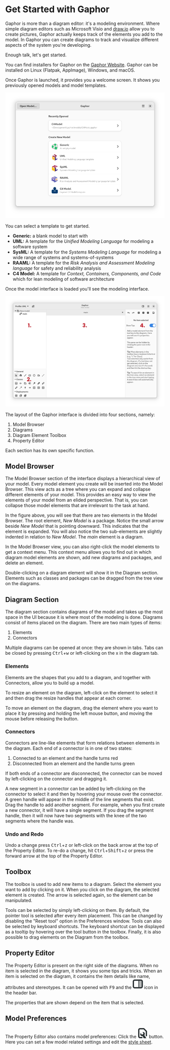 # Get Started with Gaphor

Gaphor is more than a diagram editor: it's a modeling environment.
Where simple diagram editors such as Microsoft Visio and [draw.io](https://draw.io)
allow you to create pictures, Gaphor actually keeps track of the elements you add
to the model. In Gaphor you can create diagrams to track and visualize different aspects
of the system you're developing.

Enough talk, let's get started.

You can find installers for Gaphor on the [Gaphor Website](https://gaphor.org/download). Gaphor can be installed on
Linux (Flatpak, AppImage), Windows, and macOS.

Once Gaphor is launched, it provides you a welcome screen. It shows you
previously opened models and model templates.

![welcome screen](images/getting-started-greeter.png)

You can select a template to get started.

- **Generic:** a blank model to start with
- **UML:** A template for the *Unified Modeling Language* for modeling a software system
- **SysML:** A template for the *Systems Modeling Language* for modeling a wide range of systems and systems-of-systems
- **RAAML:** A template for the *Risk Analysis and Assessment Modeling language* for safety and reliability analysis
- **C4 Model:** A template for *Context, Containers, Components, and Code* which for lean modeling of software architecture

Once the model interface is loaded you'll see the modeling interface.

![new model](images/getting-started-new-model.png)

The layout of the Gaphor interface is divided into four sections,
namely:

1. Model Browser
2. Diagrams
3. Diagram Element Toolbox
4. Property Editor

Each section has its own specific function.

## Model Browser

The Model Browser section of the interface displays a hierarchical view of
your model. Every model element you create will be inserted into the
Model Browser. This view acts as a tree where you can expand and
collapse different elements of your model. This provides an easy way to
view the elements of your model from an elided perspective. That is, you
can collapse those model elements that are irrelevant to the task at
hand.

In the figure above, you will see that there are two elements in
the Model Browser. The root element, _New Model_ is a package. Notice
the small arrow beside _New Model_ that is pointing downward. This
indicates that the element is expanded. You will also notice the two
sub-elements are slightly indented in relation to _New Model_.
The _main_ element is a diagram.

In the Model Browser view, you can also right-click the model elements to
get a context menu. This context menu allows you to find out in which
diagram model elements are shown, add new diagrams and packages, and
delete an element.

Double-clicking on a diagram element will show it in the Diagram
section. Elements such as classes and packages can be dragged from the
tree view on the diagrams.

## Diagram Section

The diagram section contains diagrams of the model and takes up the most space
in the UI because it is where most of the modeling is done. Diagrams consist of
items placed on the diagram. There are two main types of items:
1. Elements
2. Connectors

Multiple diagrams can be opened at once: they are shown in tabs. Tabs can be
closed by pressing <kbd>Ctrl</kbd>+<kbd>w</kbd> or left-clicking on the x in the
diagram tab.

### Elements

Elements are the shapes that you add to a diagram, and together with Connectors,
allow you to build up a model.

To resize an element on the diagram, left-click on the element to select it and
then drag the resize handles that appear at each corner.

To move an element on the diagram, drag the element where you want to place it
by pressing and holding the left mouse button, and moving the mouse before
releasing the button.

### Connectors

Connectors are line-like elements that form relations between elements in the
diagram. Each end of a connector is in one of two states:

1. Connected to an element and the handle turns red
2. Disconnected from an element and the handle turns green

If both ends of a connector are disconnected, the connector can be moved by
left-clicking on the connector and dragging it.

A new segment in a connector can be added by left-clicking on the connector to
select it and then by hovering your mouse over the connector. A green handle
will appear in the middle of the line segments that exist. Drag the handle to
add another segment. For example, when you first create a new connector, it will
have a single segment. If you drag the segment handle, then it will now have two
segments with the knee of the two segments where the handle was.

### Undo and Redo

Undo a change press <kbd>Ctrl</kbd>+<kbd>z</kbd> or left-click on the back arrow
at the top of the Property Editor. To re-do a change, hit
<kbd>Ctrl</kbd>+<kbd>Shift</kbd>+<kbd>z</kbd> or press the forward arrow at the
top of the Property Editor.

## Toolbox

The toolbox is used to add new items to a diagram. Select the element you want
to add by clicking on it. When you click on the diagram, the selected element is
created. The arrow is selected again, so the element can be manipulated.

Tools can be selected by simply left-clicking on them. By default, the pointer
tool is selected after every item placement. This can be changed by disabling
the "Reset tool" option in the Preferences window. Tools can also be selected by
keyboard shortcuts. The keyboard shortcut can be displayed as a tooltip by
hovering over the tool button in the toolbox. Finally, it is also possible to
drag elements on the Diagram from the toolbox.

## Property Editor

The Property Editor is present on the right side of the diagrams. When no item
is selected in the diagram, it shows you some tips and tricks. When an item is
selected on the diagram, it contains the item details like name, attributes and
stereotypes. It can be opened with <kbd>F9</kbd> and the
![sidebar-show-right-symbolic](images/sidebar-show-right-symbolic.svg) icon in
the header bar.

The properties that are shown depend on the item that is selected.

## Model Preferences

The Property Editor also contains model preferences: Click the ![document-properties-symbolic](images/document-properties-symbolic.svg)
button. Here you can set a few model related settings and edit the [style sheet](style_sheets).
